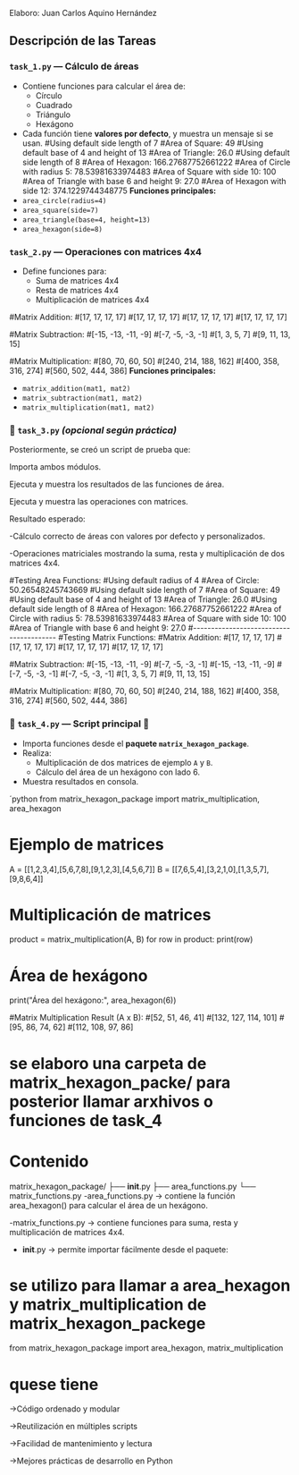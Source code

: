 

Elaboro: Juan Carlos Aquino Hernández
##  Descripción de las Tareas

###  `task_1.py` — Cálculo de áreas

- Contiene funciones para calcular el área de:
  - Círculo
  - Cuadrado
  - Triángulo
  - Hexágono
- Cada función tiene **valores por defecto**, y muestra un mensaje si se usan.
#Using default side length of 7
#Area of Square: 49
#Using default base of 4 and height of 13
#Area of Triangle: 26.0
#Using default side length of 8
#Area of Hexagon: 166.27687752661222
#Area of Circle with radius 5: 78.53981633974483
#Area of Square with side 10: 100
#Area of Triangle with base 6 and height 9: 27.0
#Area of Hexagon with side 12: 374.1229744348775
**Funciones principales:**
- `area_circle(radius=4)`
- `area_square(side=7)`
- `area_triangle(base=4, height=13)`
- `area_hexagon(side=8)`


###  `task_2.py` — Operaciones con matrices 4x4

- Define funciones para:
  - Suma de matrices 4x4
  - Resta de matrices 4x4
  - Multiplicación de matrices 4x4

#Matrix Addition:
#[17, 17, 17, 17]
#[17, 17, 17, 17]
#[17, 17, 17, 17]
#[17, 17, 17, 17]

#Matrix Subtraction:
#[-15, -13, -11, -9]
#[-7, -5, -3, -1]
#[1, 3, 5, 7]
#[9, 11, 13, 15]

#Matrix Multiplication:
#[80, 70, 60, 50]
#[240, 214, 188, 162]
#[400, 358, 316, 274]
#[560, 502, 444, 386]
**Funciones principales:**
- `matrix_addition(mat1, mat2)`
- `matrix_subtraction(mat1, mat2)`
- `matrix_multiplication(mat1, mat2)`


### 📄 `task_3.py` *(opcional según práctica)*



Posteriormente, se creó un script de prueba que:

Importa ambos módulos.

Ejecuta y muestra los resultados de las funciones de área.

Ejecuta y muestra las operaciones con matrices.

Resultado esperado:

-Cálculo correcto de áreas con valores por defecto y personalizados.

-Operaciones matriciales mostrando la suma, resta y multiplicación de dos matrices 4x4.

#Testing Area Functions:
#Using default radius of 4
#Area of Circle: 50.26548245743669
#Using default side length of 7
#Area of Square: 49
#Using default base of 4 and height of 13
#Area of Triangle: 26.0
#Using default side length of 8
#Area of Hexagon: 166.27687752661222
#Area of Circle with radius 5: 78.53981633974483
#Area of Square with side 10: 100
#Area of Triangle with base 6 and height 9: 27.0
#----------------------------------------
#Testing Matrix Functions:
#Matrix Addition:
#[17, 17, 17, 17]
#[17, 17, 17, 17]
#[17, 17, 17, 17]
#[17, 17, 17, 17]

#Matrix Subtraction:
#[-15, -13, -11, -9]
#[-7, -5, -3, -1]
#[-15, -13, -11, -9]
#[-7, -5, -3, -1]
#[-7, -5, -3, -1]
#[1, 3, 5, 7]
#[9, 11, 13, 15]

#Matrix Multiplication:
#[80, 70, 60, 50]
#[240, 214, 188, 162]
#[400, 358, 316, 274]
#[560, 502, 444, 386]  

### 📄 `task_4.py` — Script principal 🧠

- Importa funciones desde el **paquete `matrix_hexagon_package`**.
- Realiza:
  - Multiplicación de dos matrices de ejemplo `A` y `B`.
  - Cálculo del área de un hexágono con lado 6.
- Muestra resultados en consola.

´python
from matrix_hexagon_package import matrix_multiplication, area_hexagon

# Ejemplo de matrices
A = [[1,2,3,4],[5,6,7,8],[9,1,2,3],[4,5,6,7]]
B = [[7,6,5,4],[3,2,1,0],[1,3,5,7],[9,8,6,4]]

# Multiplicación de matrices
product = matrix_multiplication(A, B)
for row in product:
    print(row)

# Área de hexágono
print("Área del hexágono:", area_hexagon(6))

#Matrix Multiplication Result (A x B):
#[52, 51, 46, 41]
#[132, 127, 114, 101]
#[95, 86, 74, 62]
#[112, 108, 97, 86]

# se elaboro una carpeta de matrix_hexagon_packe/ para posterior llamar arxhivos  o funciones de task_4

# Contenido
matrix_hexagon_package/
├── __init__.py
├── area_functions.py
└── matrix_functions.py
-area_functions.py → contiene la función area_hexagon() para calcular el área de un hexágono.

-matrix_functions.py → contiene funciones para suma, resta y multiplicación de matrices 4x4.

- __init__.py → permite importar fácilmente desde el paquete:

# se utilizo  para llamar a area_hexagon y matrix_multiplication de matrix_hexagon_packege
from matrix_hexagon_package import area_hexagon, matrix_multiplication

# quese tiene
 ->Código ordenado y modular

->Reutilización en múltiples scripts

->Facilidad de mantenimiento y lectura

->Mejores prácticas de desarrollo en Python


